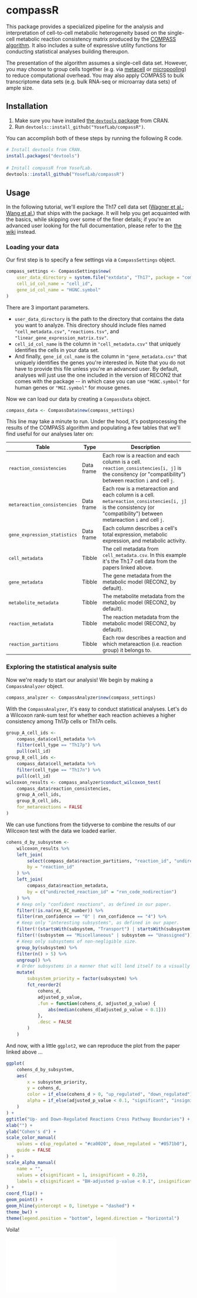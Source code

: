 # compassR

This package provides a specialized pipeline for the analysis and interpretation of cell-to-cell metabolic heterogeneity based on the single-cell metabolic reaction consistency matrix produced by the [COMPASS algorithm](https://github.com/YosefLab/Compass). It also includes a suite of expressive utility functions for conducting statistical analyses building thereupon.

The presentation of the algorithm assumes a single-cell data set. However, you may choose to group cells together (e.g. via [metacell](https://github.com/tanaylab/metacell) or [micropooling](https://github.com/YosefLab/Vision)) to reduce computational overhead. You may also apply COMPASS to bulk transcriptome data sets (e.g. bulk RNA-seq or microarray data sets) of ample size.

## Installation

1. Make sure you have installed [the `devtools` package](https://github.com/r-lib/devtools) from CRAN.
1. Run `devtools::install_github("YosefLab/compassR")`.

You can accomplish both of these steps by running the following R code.

```R
# Install devtools from CRAN.
install.packages("devtools")

# Install compassR from YosefLab.
devtools::install_github("YosefLab/compassR")
```

## Usage

In the following tutorial, we'll explore the Th17 cell data set ([Wagner et al.](https://www.biorxiv.org/content/10.1101/2020.01.23.912717v1); [Wang et al.](https://www.biorxiv.org/content/10.1101/2020.01.23.911966v1)) that ships with the package. It will help you get acquainted with the basics, while skipping over some of the finer details; if you're an advanced user looking for the full documentation, please refer to the [the wiki](https://github.com/YosefLab/compassR/wiki) instead.

### Loading your data

Our first step is to specify a few settings via a `CompassSettings` object.

```R
compass_settings <- CompassSettings$new(
    user_data_directory = system.file("extdata", "Th17", package = "compassR"),
    cell_id_col_name = "cell_id",
    gene_id_col_name = "HGNC.symbol"
)
```

There are 3 important parameters.

* `user_data_directory` is the path to the directory that contains the data you want to analyze. This directory should include files named `"cell_metadata.csv"`, `"reactions.tsv"`, and `"linear_gene_expression_matrix.tsv"`.
* `cell_id_col_name` is the column in `"cell_metadata.csv"` that uniquely identifies the cells in your data set.
* And finally, `gene_id_col_name` is the column in `"gene_metadata.csv"` that uniquely identifies the genes you're interested in. Note that you do not have to provide this file unless you're an advanced user. By default, analyses will just use the one included in the version of RECON2 that comes with the package -- in which case you can use `"HGNC.symbol"` for human genes or `"MGI.symbol"` for mouse genes.

Now we can load our data by creating a `CompassData` object.

```R
compass_data <- CompassData$new(compass_settings)
```

This line may take a minute to run. Under the hood, it's postprocessing the results of the COMPASS algorithm and populating a few tables that we'll find useful for our analyses later on:

| Table                        | Type       | Description                                                  |
| ---------------------------- | ---------- | ------------------------------------------------------------ |
| `reaction_consistencies`     | Data frame | Each row is a reaction and each column is a cell. `reaction_consistencies[i, j]` is the consitency (or "compatibility") between reaction `i` and cell `j`. |
| `metareaction_consistencies` | Data frame | Each row is a metareaction and each column is a cell. `metareaction_consistencies[i, j]` is the consistency (or "compatibility") between metareaction `i` and cell `j`. |
| `gene_expression_statistics` | Data frame | Each column describes a cell's total expression, metabolic expression, and metabolic activity. |
| `cell_metadata`              | Tibble     | The cell metadata from `cell_metadata.csv`. In this example it's the Th17 cell data from the papers linked above. |
| `gene_metadata`              | Tibble     | The gene metadata from the metabolic model (RECON2, by default). |
| `metabolite_metadata`        | Tibble     | The metabolite metadata from the metabolic model (RECON2, by default). |
| `reaction_metadata`          | Tibble     | The reaction metadata from the metabolic model (RECON2, by default). |
| `reaction_partitions`        | Tibble     | Each row describes a reaction and which metareaction (i.e. reaction group) it belongs to. |

### Exploring the statistical analysis suite

Now we're ready to start our analysis! We begin by making a `CompassAnalyzer` object.

```R
compass_analyzer <- CompassAnalyzer$new(compass_settings)
```

With the `CompassAnalyzer`, it's easy to conduct statistical analyses. Let's do a Wilcoxon rank-sum test for whether each reaction achieves a higher consistency among Th17p cells or Th17n cells.

```R
group_A_cell_ids <-
    compass_data$cell_metadata %>%
    filter(cell_type == "Th17p") %>%
    pull(cell_id)
group_B_cell_ids <-
    compass_data$cell_metadata %>%
    filter(cell_type == "Th17n") %>%
    pull(cell_id)
wilcoxon_results <- compass_analyzer$conduct_wilcoxon_test(
    compass_data$reaction_consistencies,
    group_A_cell_ids,
    group_B_cell_ids,
    for_metareactions = FALSE
)
```

We can use functions from the tidyverse to combine the results of our Wilcoxon test with the data we loaded earlier.

```R
cohens_d_by_subsystem <-
    wilcoxon_results %>%
    left_join(
        select(compass_data$reaction_partitions, "reaction_id", "undirected_reaction_id"),
        by = "reaction_id"
    ) %>%
    left_join(
        compass_data$reaction_metadata,
        by = c("undirected_reaction_id" = "rxn_code_nodirection")
    ) %>%
    # Keep only "confident reactions", as defined in our paper.
    filter(!is.na(rxn_EC_number)) %>%
    filter(rxn_confidence == "0" | rxn_confidence == "4") %>%
    # Keep only "interesting subsystems", as defined in our paper.
    filter(!(startsWith(subsystem, "Transport") | startsWith(subsystem, "Exchange"))) %>%
    filter(!(subsystem == "Miscellaneous" | subsystem == "Unassigned")) %>%
    # Keep only subsystems of non-negligible size.
    group_by(subsystem) %>%
    filter(n() > 5) %>%
    ungroup() %>%
    # Order subsystems in a manner that will lend itself to a visually aesthetic plot.
    mutate(
        subsystem_priority = factor(subsystem) %>%
        fct_reorder2(
            cohens_d,
            adjusted_p_value,
            .fun = function(cohens_d, adjusted_p_value) {
                abs(median(cohens_d[adjusted_p_value < 0.1]))
            },
            .desc = FALSE
        )
    )
```

And now, with a little `ggplot2`, we can reproduce the plot from the paper linked above ...

```R
ggplot(
    cohens_d_by_subsystem,
    aes(
        x = subsystem_priority,
        y = cohens_d,
        color = if_else(cohens_d > 0, "up_regulated", "down_regulated"),
        alpha = if_else(adjusted_p_value < 0.1, "significant", "insignificant")
    )
) +
ggtitle("Up- and Down-Regulated Reactions Cross Pathway Boundaries") +
xlab("") +
ylab("Cohen's d") +
scale_color_manual(
    values = c(up_regulated = "#ca0020", down_regulated = "#0571b0"),
    guide = FALSE
) +
scale_alpha_manual(
    name = "",
    values = c(significant = 1, insignificant = 0.25),
    labels = c(significant = "BH-adjusted p-value < 0.1", insignificant = "insignificant")
) +
coord_flip() +
geom_point() +
geom_hline(yintercept = 0, linetype = "dashed") +
theme_bw() +
theme(legend.position = "bottom", legend.direction = "horizontal")
```

Voila!

![Up- and Down- Regulated Reactions Cross Pathway Boundaries](assets/up-and-down-regulated-reactions-cross-pathway-boundaries.pdf)
